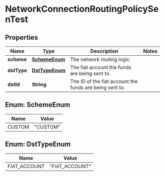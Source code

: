 

# NetworkConnectionRoutingPolicySenTest


## Properties

| Name | Type | Description | Notes |
|------------ | ------------- | ------------- | -------------|
|**scheme** | [**SchemeEnum**](#SchemeEnum) | The network routing logic. |  |
|**dstType** | [**DstTypeEnum**](#DstTypeEnum) | The fiat account the funds are being sent to. |  |
|**dstId** | **String** | The ID of the fiat account the funds are being sent to. |  |



## Enum: SchemeEnum

| Name | Value |
|---- | -----|
| CUSTOM | &quot;CUSTOM&quot; |



## Enum: DstTypeEnum

| Name | Value |
|---- | -----|
| FIAT_ACCOUNT | &quot;FIAT_ACCOUNT&quot; |



